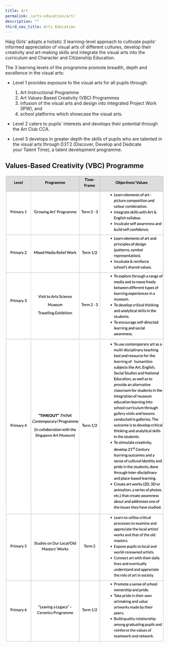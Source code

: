 ```yaml
---
title: Art
permalink: /arts-education/art/
description: ""
third_nav_title: Arts Education
---
```



Haig Girls’ adopts a holistic 3 learning-level approach to cultivate pupils’ informed appreciation of visual arts of different cultures, develop their creativity and art-making skills and integrate the visual arts into the curriculum and Character and Citizenship Education.  
  
The 3 learning levels of the programme promote breadth, depth and excellence in the visual arts:  
  
* Level 1 provides exposure to the visual arts for all pupils through: 
	1.  Art Instructional Programme  
	2.  Art Values-Based Creativity (VBC) Programmes  
	3.  infusion of the visual arts and design into Integrated Project Work (IPW), and  
	4.  school platforms which showcase the visual arts.
		
	
* Level 2 caters to pupils’ interests and develops their potential through the Art Club CCA.  
  
* Level 3 develops in greater depth the skills of pupils who are talented in the visual arts through D3T2 (Discover, Develop and Dedicate your Talent Time), a talent development programme.  

Values-Based Creativity (VBC) Programme
---------------------------------------

![](/images/vbc1-1.png)
![](/images/vbc2.png)
![](/images/vbc3.png)